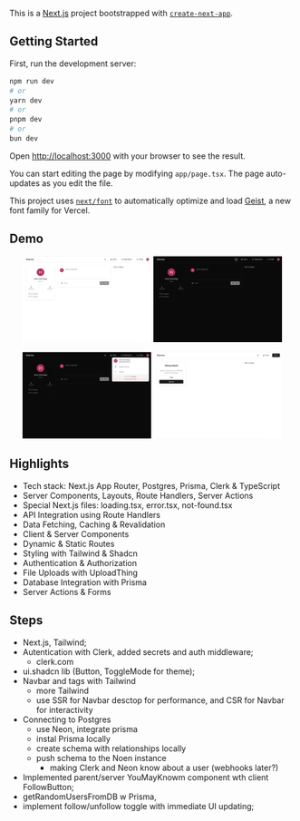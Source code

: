 This is a [Next.js](https://nextjs.org) project bootstrapped with [`create-next-app`](https://nextjs.org/docs/app/api-reference/cli/create-next-app).

## Getting Started

First, run the development server:

```bash
npm run dev
# or
yarn dev
# or
pnpm dev
# or
bun dev
```

Open [http://localhost:3000](http://localhost:3000) with your browser to see the result.

You can start editing the page by modifying `app/page.tsx`. The page auto-updates as you edit the file.

This project uses [`next/font`](https://nextjs.org/docs/app/building-your-application/optimizing/fonts) to automatically optimize and load [Geist](https://vercel.com/font), a new font family for Vercel.

## Demo
   <p align="center">
  <img src="./extra.docs/1.png" width="45%" />
  <img src="./extra.docs/2.png" width="45%" />
</p>

<p align="center">
  <img src="./extra.docs/3.png" width="45%" />
  <img src="./extra.docs/4.png" width="45%" />
</p>

## Highlights
- Tech stack: Next.js App Router, Postgres, Prisma, Clerk & TypeScript
- Server Components, Layouts, Route Handlers, Server Actions
- Special Next.js files: loading.tsx, error.tsx, not-found.tsx
- API Integration using Route Handlers
- Data Fetching, Caching & Revalidation
- Client & Server Components
- Dynamic & Static Routes
- Styling with Tailwind & Shadcn
- Authentication & Authorization
- File Uploads with UploadThing
- Database Integration with Prisma
- Server Actions & Forms

## Steps
- Next.js, Tailwind;
- Autentication with Clerk, added secrets and auth middleware;
    - clerk.com
- ui.shadcn lib (Button, ToggleMode for theme);
- Navbar and tags with Tailwind
    - more Tailwind
    - use SSR for Navbar desctop for performance, and CSR for Navbar for interactivity
- Connecting to Postgres
    - use Neon, integrate prisma
    - instal Prisma locally
    - create schema with relationships locally
    - push schema to the Noen instance
        - making Clerk and Neon know about a user (webhooks later?)
- Implemented parent/server YouMayKnowm component wth client FollowButton;
- getRandomUsersFromDB w Prisma,
- implement follow/unfollow toggle with immediate UI updating;

